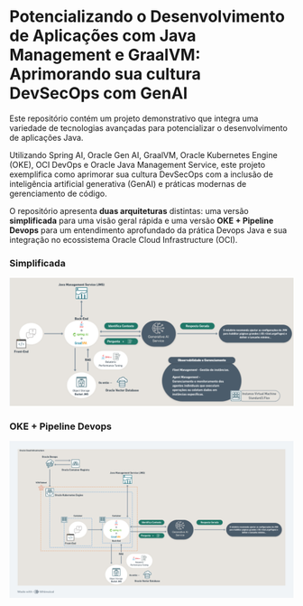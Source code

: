 # Potencializando o Desenvolvimento de Aplicações com Java Management e GraalVM: Aprimorando sua cultura DevSecOps com GenAI 

Este repositório contém um projeto demonstrativo que integra uma variedade de tecnologias avançadas para potencializar o desenvolvimento de aplicações Java. 

Utilizando Spring AI, Oracle Gen AI, GraalVM, Oracle Kubernetes Engine (OKE), OCI DevOps e Oracle Java Management Service, este projeto exemplifica como aprimorar sua cultura DevSecOps com a inclusão de inteligência artificial generativa (GenAI) e práticas modernas de gerenciamento de código. 

O repositório apresenta **duas arquiteturas** distintas: uma versão **simplificada** para uma visão geral rápida e uma versão **OKE + Pipeline Devops** para um entendimento aprofundado da prática Devops Java e sua integração no ecossistema Oracle Cloud Infrastructure (OCI).


### Simplificada
![Arquitetura Resumida](./blueprints/ArquiteturaSimplificada.png) 


### OKE + Pipeline Devops
![Arquitetura Completa](./blueprints/ArquiteturaDevops.png)  

